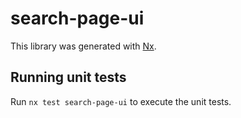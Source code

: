 # search-page-ui

This library was generated with [Nx](https://nx.dev).

## Running unit tests

Run `nx test search-page-ui` to execute the unit tests.
